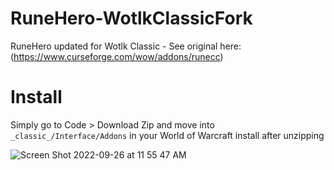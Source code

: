 # RuneHero-WotlkClassicFork
RuneHero updated for Wotlk Classic - See original here: (https://www.curseforge.com/wow/addons/runecc) 

# Install
Simply go to Code > Download Zip and move into `_classic_/Interface/Addons` in your World of Warcraft install after unzipping

![Screen Shot 2022-09-26 at 11 55 47 AM](https://user-images.githubusercontent.com/114424536/192324329-feb96b9b-6218-4b04-b949-5c5668843a79.png)
